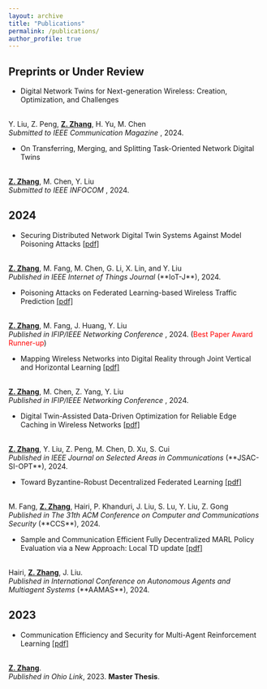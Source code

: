 ```yaml
---
layout: archive
title: "Publications"
permalink: /publications/
author_profile: true
---
```


## Preprints or Under Review
* Digital Network Twins for Next-generation Wireless: Creation, Optimization, and Challenges
<br>
Y. Liu, Z. Peng, <u><b>Z. Zhang</b></u>, H. Yu, M. Chen <br>
<i>Submitted to IEEE Communication Magazine </i>, 2024.


* On Transferring, Merging, and Splitting Task-Oriented Network Digital Twins
<br>
<u><b>Z. Zhang</b></u>, M. Chen, Y. Liu <br>
<i>Submitted to IEEE INFOCOM </i>, 2024.

## 2024

* Securing Distributed Network Digital Twin Systems Against Model Poisoning Attacks
[[pdf]](https://arxiv.org/pdf/2407.01917)
<br>
<u><b>Z. Zhang</b></u>, M. Fang, M. Chen, G. Li, X. Lin, and Y. Liu <br>
<i>Published in IEEE Internet of Things Journal </i> (**IoT-J**), 2024.

* Poisoning Attacks on Federated Learning-based Wireless Traffic Prediction
[[pdf]](https://arxiv.org/pdf/2404.14389)
<br>
<u><b>Z. Zhang</b></u>, M. Fang, J. Huang, Y. Liu <br>
<i>Published in IFIP/IEEE Networking Conference </i> , 2024. (<font color="red">Best Paper Award Runner-up</font>)

* Mapping Wireless Networks into Digital Reality through Joint Vertical and Horizontal Learning
[[pdf]](https://arxiv.org/pdf/2404.14497)
<br>
<u><b>Z. Zhang</b></u>, M. Chen, Z. Yang, Y. Liu <br>
<i>Published in IFIP/IEEE Networking Conference </i> , 2024. 

* Digital Twin-Assisted Data-Driven Optimization for Reliable Edge Caching in Wireless Networks
[[pdf]](https://arxiv.org/pdf/2407.00286)
<br>
<u><b>Z. Zhang</b></u>, Y. Liu, Z. Peng, M. Chen, D. Xu, S. Cui <br>
<i>Published in IEEE Journal on Selected Areas in Communications </i> (**JSAC-SI-OPT**), 2024.

* Toward Byzantine-Robust Decentralized Federated Learning
[[pdf]](https://arxiv.org/pdf/2406.10416)
<br>
M. Fang, <u><b>Z. Zhang</b></u>, Hairi, P. Khanduri, J. Liu, S. Lu, Y. Liu, Z. Gong <br>
<i>Published in The 31th ACM Conference on Computer and Communications Security </i> (**CCS**), 2024.

* Sample and Communication Efficient Fully Decentralized MARL Policy Evaluation via a New Approach: Local TD update 
[[pdf]](https://arxiv.org/pdf/2403.15935)
<br>
Hairi, <u><b>Z. Zhang</b></u>, J. Liu. <br>
<i>Published in International Conference on Autonomous Agents and Multiagent Systems </i> (**AAMAS**), 2024.

## 2023

* Communication Efficiency and Security for Multi-Agent Reinforcement Learning
[[pdf]](https://etd.ohiolink.edu/acprod/odb_etd/ws/send_file/send?accession=osu1681483595435088&disposition=inline)
<br>
<u><b>Z. Zhang</b></u>. <br>
<i>Published in Ohio Link</i>, 2023. <b>Master Thesis</b>.